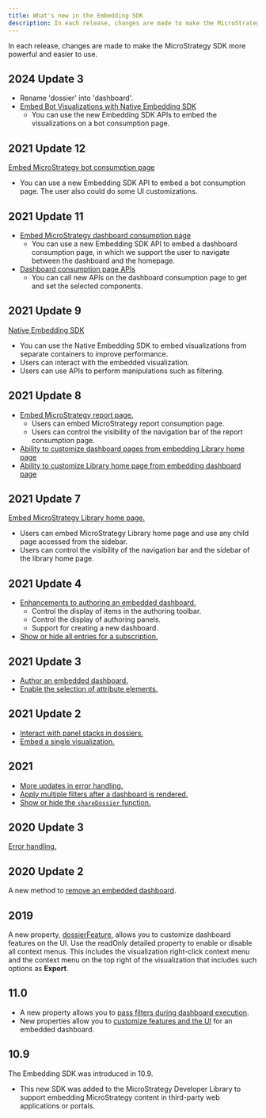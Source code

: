```yaml
---
title: What's new in the Embedding SDK
description: In each release, changes are made to make the MicroStrategy SDK more powerful and easier to use.
---
```


In each release, changes are made to make the MicroStrategy SDK more powerful and easier to use.

## 2024 Update 3

- Rename 'dossier' into 'dashboard'.
- [Embed Bot Visualizations with Native Embedding SDK](./native-embedding-architecture/embed-bot-visualizations.md)
  - You can use the new Embedding SDK APIs to embed the visualizations on a bot consumption page.

## 2021 Update 12

[Embed MicroStrategy bot consumption page](./embed-bot-consumption-page/embed-bot-consumption-page.md)

- You can use a new Embedding SDK API to embed a bot consumption page. The user also could do some UI customizations.

## 2021 Update 11

- [Embed MicroStrategy dashboard consumption page](./embed-dossier-consumption-page/embed-dossier-consumption-page.md)
  - You can use a new Embedding SDK API to embed a dashboard consumption page, in which we support the user to navigate between the dashboard and the homepage.
- [Dashboard consumption page APIs](./embedding-context/dossier-consumption-page-apis.md)
  - You can call new APIs on the dashboard consumption page to get and set the selected components.

## 2021 Update 9

[Native Embedding SDK](./native-embedding-architecture/native-embedding-architecture.md)

- You can use the Native Embedding SDK to embed visualizations from separate containers to improve performance.
- Users can interact with the embedded visualization.
- Users can use APIs to perform manipulations such as filtering.

## 2021 Update 8

- [Embed MicroStrategy report page.](./embed-report-page/embed-report-page.md)
  - Users can embed MicroStrategy report consumption page.
  - Users can control the visibility of the navigation bar of the report consumption page.
- [Ability to customize dashboard pages from embedding Library home page](./embed-library-main-page/embed-custom-ui-on-all-pages.md)
- [Ability to customize Library home page from embedding dashboard page](./add-functionality/methods-and-properties.md#customui)

## 2021 Update 7

[Embed MicroStrategy Library home page.](./embed-library-main-page/embed-library-main-page.md)

- Users can embed MicroStrategy Library home page and use any child page accessed from the sidebar.
- Users can control the visibility of the navigation bar and the sidebar of the library home page.

## 2021 Update 4

- [Enhancements to authoring an embedded dashboard.](./add-functionality/authoring-library.md)
  - Control the display of items in the authoring toolbar.
  - Control the display of authoring panels.
  - Support for creating a new dashboard.
- [Show or hide all entries for a subscription.](./add-functionality/methods-and-properties.md#methods-and-properties#sharefeature)

## 2021 Update 3

- [Author an embedded dashboard.](./add-functionality/authoring-library.md)
- [Enable the selection of attribute elements.](./add-functionality/attribute-element-selection.md)

## 2021 Update 2

- [Interact with panel stacks in dossiers.](./add-functionality/panel-stacks.md)
- [Embed a single visualization.](./add-functionality/embed-vis.md)

## 2021

- [More updates in error handling.](./add-functionality/error-handling.md)
- [Apply multiple filters after a dashboard is rendered.](./add-functionality/filters.md#apply-multiple-filters-after-the-dossier-is-rendered)
- [Show or hide the `shareDossier` function.](./add-functionality/methods-and-properties.md#sharefeature)

## 2020 Update 3

[Error handling.](./add-functionality/error-handling.md)

## 2020 Update 2

A new method to [remove an embedded dashboard](./add-functionality/methods-and-properties.md#method-for-removing-an-embedded-dossier).

## 2019

A new property, [dossierFeature](./add-functionality/methods-and-properties.md#dossierfeature), allows you to customize dashboard features on the UI. Use the readOnly detailed property to enable or disable all context menus. This includes the visualization right-click context menu and the context menu on the top right of the visualization that includes such options as **Export**.

## 11.0

- A new property allows you to [pass filters during dashboard execution](./add-functionality/methods-and-properties.md#filters).
- New properties allow you to [customize features and the UI](./add-functionality/methods-and-properties.md) for an embedded dashboard.

## 10.9

The Embedding SDK was introduced in 10.9.

- This new SDK was added to the MicroStrategy Developer Library to support embedding MicroStrategy content in third-party web applications or portals.
